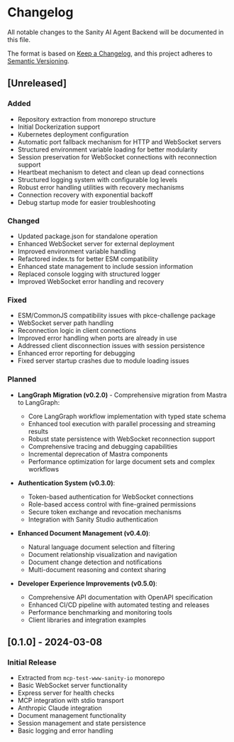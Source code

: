 # Changelog

All notable changes to the Sanity AI Agent Backend will be documented in this file.

The format is based on [Keep a Changelog](https://keepachangelog.com/en/1.0.0/),
and this project adheres to [Semantic Versioning](https://semver.org/spec/v2.0.0.html).

## [Unreleased]

### Added
- Repository extraction from monorepo structure
- Initial Dockerization support
- Kubernetes deployment configuration
- Automatic port fallback mechanism for HTTP and WebSocket servers
- Structured environment variable loading for better modularity
- Session preservation for WebSocket connections with reconnection support
- Heartbeat mechanism to detect and clean up dead connections
- Structured logging system with configurable log levels
- Robust error handling utilities with recovery mechanisms
- Connection recovery with exponential backoff
- Debug startup mode for easier troubleshooting

### Changed
- Updated package.json for standalone operation
- Enhanced WebSocket server for external deployment
- Improved environment variable handling
- Refactored index.ts for better ESM compatibility
- Enhanced state management to include session information
- Replaced console logging with structured logger
- Improved WebSocket error handling and recovery

### Fixed
- ESM/CommonJS compatibility issues with pkce-challenge package
- WebSocket server path handling
- Reconnection logic in client connections
- Improved error handling when ports are already in use
- Addressed client disconnection issues with session persistence
- Enhanced error reporting for debugging
- Fixed server startup crashes due to module loading issues

### Planned
- **LangGraph Migration (v0.2.0)** - Comprehensive migration from Mastra to LangGraph:
  - Core LangGraph workflow implementation with typed state schema
  - Enhanced tool execution with parallel processing and streaming results
  - Robust state persistence with WebSocket reconnection support
  - Comprehensive tracing and debugging capabilities
  - Incremental deprecation of Mastra components
  - Performance optimization for large document sets and complex workflows

- **Authentication System (v0.3.0)**:
  - Token-based authentication for WebSocket connections
  - Role-based access control with fine-grained permissions
  - Secure token exchange and revocation mechanisms
  - Integration with Sanity Studio authentication

- **Enhanced Document Management (v0.4.0)**:
  - Natural language document selection and filtering
  - Document relationship visualization and navigation
  - Document change detection and notifications
  - Multi-document reasoning and context sharing

- **Developer Experience Improvements (v0.5.0)**:
  - Comprehensive API documentation with OpenAPI specification
  - Enhanced CI/CD pipeline with automated testing and releases
  - Performance benchmarking and monitoring tools
  - Client libraries and integration examples

## [0.1.0] - 2024-03-08

### Initial Release
- Extracted from `mcp-test-www-sanity-io` monorepo
- Basic WebSocket server functionality
- Express server for health checks
- MCP integration with stdio transport
- Anthropic Claude integration
- Document management functionality
- Session management and state persistence
- Basic logging and error handling 